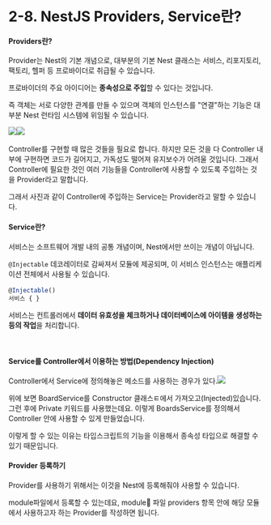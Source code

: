 # 2-8. NestJS Providers, Service란?

#### Providers란?

Provider는 Nest의 기본 개념으로, 대부분의 기본 Nest 클래스는 서비스, 리포지토리, 팩토리, 헬퍼 등 프로바이더로 취급될 수 있습니다.

프로바이더의 주요 아이디어는 **종속성으로 주입**할 수 있다는 것입니다.

즉 객체는 서로 다양한 관계를 만들 수 있으며 객체의 인스턴스를 "연결"하는 기능은 대부분 Nest 런타임 시스템에 위임될 수 있습니다.

![](<../../../.gitbook/assets/스크린샷 2023-12-22 오후 4.14.21.png>)![](<../../../.gitbook/assets/스크린샷 2023-12-22 오후 4.13.51.png>)



Controller를 구현할 때 많은 것들을 필요로 합니다. 하지만 모든 것을 다 Controller 내부에 구현하면 코드가 길어지고, 가독성도 떨어져 유지보수가 어려울 것입니다. 그래서 Controller에 필요한 것인 여러 기능들을 Controller에 사용할 수 있도록 주입하는 것을 Provider라고 말합니다.

그래서 사진과 같이 Controller에 주입하는 Service는 Provider라고 말할 수 있습니다.



#### Service란?

서비스는 소프트웨어 개발 내의 공통 개념이며, Nest에서만 쓰이는 개념이 아닙니다.

`@Injectable` 데코레이터로 감싸져서 모듈에 제공되며, 이 서비스 인스턴스는 애플리케이션 전체에서 사용될 수 있습니다.

```typescript
@Injectable()
서비스 { }
```

서비스는 컨트롤러에서 **데이터 유효성을 체크하거나 데이터베이스에 아이템을 생성하는 등의 작업**을 처리합니다.



<figure><img src="../../../.gitbook/assets/스크린샷 2023-12-22 오후 4.12.30.png" alt=""><figcaption></figcaption></figure>



#### Service를 Controller에서 이용하는 방법(Dependency Injection)

Controller에서 Service에 정의해놓은 메소드를 사용하는 경우가 있다.![](<../../../.gitbook/assets/스크린샷 2023-12-22 오후 7.07.25.png>)

위에 보면 BoardService를 Constructor 클래스ㅌ에서 가져오고(Injected)있습니다. 그런 후에 Private 키워드를 사용했는데요. 이렇게 BoardsService를 정의해서 Controller 안에 사용할 수 있게 만들었습니다.

이렇게 할 수 있는 이유는 타입스크립트의 기능을 이용해서 종속성 타입으로 해결할 수 있기 때문입니다.



#### Provider 등록하기

Provider를 사용하기 위해서는 이것을 Nest에 등록해줘야 사용할 수 있습니다.

module파일에서 등록할 수 있는데요, module 파일 providers 항목 안에 해당 모듈에서 사용하고자 하는 Provider를 작성하면 됩니다.

